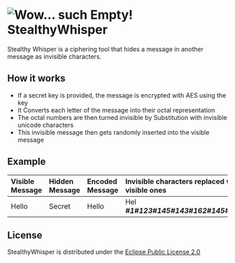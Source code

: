<!-- README file of the StealthyWhisper project written in markdown -->

# ![Wow&#8230; such Empty!](../master/src/main/resources/com/traube/stealthywhispergui/app-icon-low.png "Logo Title Text 1") StealthyWhisper
Stealthy Whisper is a ciphering tool that hides a message in another message as invisible characters.


## How it works

- If a secret key is provided, the message is encrypted with AES using the key
- It Converts each letter of the message into their octal representation
- The octal numbers are then turned invisible by Substitution with invisible unicode characters
- This invisible message then gets randomly inserted into the visible message


## Example

| Visible Message | Hidden Message | Encoded Message                 | Invisible characters replaced with visible ones |
|:----------------|:---------------|:--------------------------------|:------------------------------------------------|
| Hello           | Secret         | Hel⁡⁤⁡⁤⁢⁣⁡⁤​‌⁡⁤​⁣⁡⁤‍⁢⁡⁤​‌⁡⁤‍​lo | Hel&#8203;***#1#123#145#143#162#145#164***lo    |


## License

StealthyWhisper is distributed under the [Eclipse Public License 2.0](../master/LICENSE)